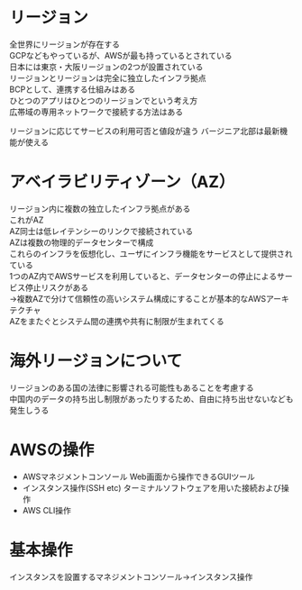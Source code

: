 # リージョン
全世界にリージョンが存在する  
GCPなどもやっているが、AWSが最も持っているとされている  
日本には東京・大阪リージョンの2つが設置されている  
リージョンとリージョンは完全に独立したインフラ拠点  
BCPとして、連携する仕組みはある  
ひとつのアプリはひとつのリージョンでという考え方  
広帯域の専用ネットワークで接続する方法はある  

リージョンに応じてサービスの利用可否と値段が違う
バージニア北部は最新機能が使える

# アベイラビリティゾーン（AZ）
リージョン内に複数の独立したインフラ拠点がある  
これがAZ  
AZ同士は低レイテンシーのリンクで接続されている  
AZは複数の物理的データセンターで構成  
これらのインフラを仮想化し、ユーザにインフラ機能をサービスとして提供されている  
1つのAZ内でAWSサービスを利用していると、データセンターの停止によるサービス停止リスクがある  
→複数AZで分けて信頼性の高いシステム構成にすることが基本的なAWSアーキテクチャ  
AZをまたぐとシステム間の連携や共有に制限が生まれてくる  

# 海外リージョンについて
リージョンのある国の法律に影響される可能性もあることを考慮する  
中国内のデータの持ち出し制限があったりするため、自由に持ち出せないなども発生しうる  

# AWSの操作
- AWSマネジメントコンソール
Web画面から操作できるGUIツール
- インスタンス操作(SSH etc)
ターミナルソフトウェアを用いた接続および操作
- AWS CLI操作


# 基本操作
インスタンスを設置するマネジメントコンソール→インスタンス操作  





